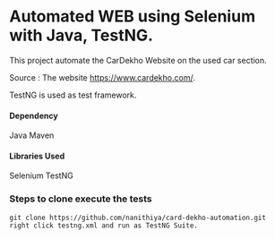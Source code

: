 # Automated WEB using Selenium with Java, TestNG.
This project automate the CarDekho Website on the used car section.

Source : The website https://www.cardekho.com/.

TestNG is used as test framework.

#### Dependency

Java
Maven


#### Libraries Used

Selenium
TestNG

### Steps to clone execute the tests
```
git clone https://github.com/nanithiya/card-dekho-automation.git
right click testng.xml and run as TestNG Suite.
```
